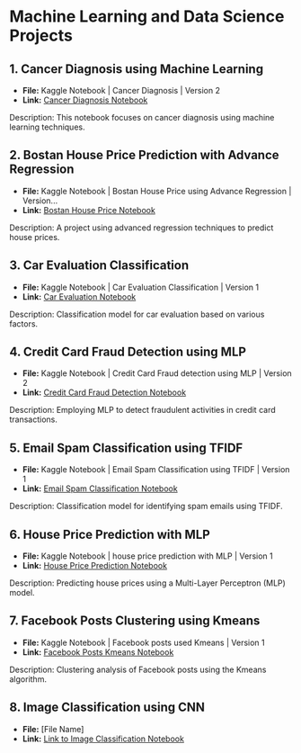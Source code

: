 # Machine Learning and Data Science Projects

## 1. Cancer Diagnosis using Machine Learning
- **File:** Kaggle Notebook | Cancer Diagnosis | Version 2
- **Link:** [Cancer Diagnosis Notebook](https://github.com/Murad-pitafi/repository/blob/main/cancer.ipynb)

Description: This notebook focuses on cancer diagnosis using machine learning techniques.

## 2. Bostan House Price Prediction with Advance Regression
- **File:** Kaggle Notebook | Bostan House Price using Advance Regression | Version...
- **Link:** [Bostan House Price Notebook](https://github.com/Murad-pitafi/repository/blob/main/bostan-house-price-using-advance-regression.ipynb)

Description: A project using advanced regression techniques to predict house prices.

## 3. Car Evaluation Classification
- **File:** Kaggle Notebook | Car Evaluation Classification | Version 1
- **Link:** [Car Evaluation Notebook](https://github.com/Murad-pitafi/repository/blob/main/car-evaluation-classification.ipynb)

Description: Classification model for car evaluation based on various factors.

## 4. Credit Card Fraud Detection using MLP
- **File:** Kaggle Notebook | Credit Card Fraud detection using MLP | Version 2
- **Link:** [Credit Card Fraud Detection Notebook](https://github.com/Murad-pitafi/repository/blob/main/credit-card-fraud-detection-using-mlp.ipynb)

Description: Employing MLP to detect fraudulent activities in credit card transactions.

## 5. Email Spam Classification using TFIDF
- **File:** Kaggle Notebook | Email Spam Classification using TFIDF | Version 1
- **Link:** [Email Spam Classification Notebook](https://github.com/Murad-pitafi/repository/blob/main/email-spam-classification-using-tfidf.ipynb)

Description: Classification model for identifying spam emails using TFIDF.

## 6. House Price Prediction with MLP
- **File:** Kaggle Notebook | house price prediction with MLP | Version 1
- **Link:** [House Price Prediction Notebook](https://github.com/Murad-pitafi/repository/blob/main/house-price-prediction-with-mlp.ipynb)

Description: Predicting house prices using a Multi-Layer Perceptron (MLP) model.

## 7. Facebook Posts Clustering using Kmeans
- **File:** Kaggle Notebook | Facebook posts used Kmeans | Version 1
- **Link:** [Facebook Posts Kmeans Notebook](https://github.com/Murad-pitafi/repository/blob/main/facebook-posts-used-kmeans.ipynb)

Description: Clustering analysis of Facebook posts using the Kmeans algorithm.

## 8. Image Classification using CNN
- **File:** [File Name]
- **Link:** [Link to Image Classification Notebook](https://github.com/Murad-pitafi/repository/blob/main/image-classification-using-cnn.ipynb)
 
